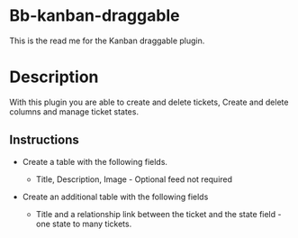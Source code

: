 # Bb-kanban-draggable
This is the read me for the Kanban draggable plugin.

# Description
With this plugin you are able to create and delete tickets, Create and delete columns and manage ticket states.

## Instructions
* Create a table with the following fields.
    * Title, Description, Image - Optional feed not required

* Create an additional table with the following fields
    * Title and a relationship link between the ticket and the state field - one state to many tickets.